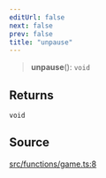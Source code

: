 ```yaml
---
editUrl: false
next: false
prev: false
title: "unpause"
---
```


> **unpause**(): `void`

## Returns

`void`

## Source

[src/functions/game.ts:8](https://github.com/relishinc/dill-pixel/blob/10f512f7f577ca5e74162827f11215b28df5ca97/src/functions/game.ts#L8)
